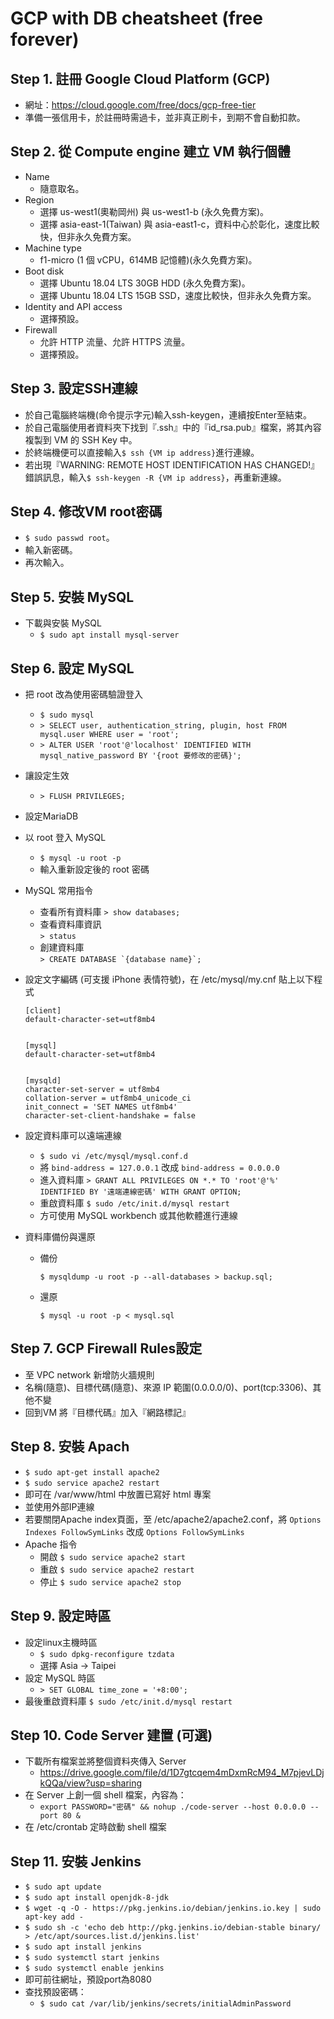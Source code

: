 # GCP with DB cheatsheet (free forever)

## Step 1. 註冊 Google Cloud Platform (GCP)
  * 網址：https://cloud.google.com/free/docs/gcp-free-tier
  * 準備一張信用卡，於註冊時需過卡，並非真正刷卡，到期不會自動扣款。

## Step 2. 從 Compute engine 建立 VM 執行個體
  * Name
    * 隨意取名。
  * Region
    * 選擇 us-west1(奧勒岡州) 與 us-west1-b (永久免費方案)。
    * 選擇 asia-east-1(Taiwan) 與 asia-east1-c，資料中心於彰化，速度比較快，但非永久免費方案。
  * Machine type
    * f1-micro (1 個 vCPU，614MB 記憶體)(永久免費方案)。
  * Boot disk
    * 選擇 Ubuntu 18.04 LTS 30GB HDD (永久免費方案)。
    * 選擇 Ubuntu 18.04 LTS 15GB SSD，速度比較快，但非永久免費方案。
  * Identity and API access
    * 選擇預設。
  * Firewall
    * 允許 HTTP 流量、允許 HTTPS 流量。
    * 選擇預設。
     
## Step 3. 設定SSH連線
  * 於自己電腦終端機(命令提示字元)輸入ssh-keygen，連續按Enter至結束。
  * 於自己電腦使用者資料夾下找到『.ssh』中的『id_rsa.pub』檔案，將其內容複製到 VM 的 SSH Key 中。
  * 於終端機便可以直接輸入```$ ssh {VM ip address}```進行連線。
  * 若出現『WARNING: REMOTE HOST IDENTIFICATION HAS CHANGED!』錯誤訊息，輸入```$ ssh-keygen -R {VM ip address}```，再重新連線。

## Step 4. 修改VM root密碼
 * ```$ sudo passwd root```。
 * 輸入新密碼。
 * 再次輸入。

## Step 5. 安裝 MySQL
 * 下載與安裝 MySQL
   * ```$ sudo apt install mysql-server```

## Step 6. 設定 MySQL
 * 把 root 改為使用密碼驗證登入
   * ```$ sudo mysql```
   * ```> SELECT user, authentication_string, plugin, host FROM mysql.user WHERE user = 'root';```
   * ```> ALTER USER 'root'@'localhost' IDENTIFIED WITH mysql_native_password BY '{root 要修改的密碼}';```
 * 讓設定生效
   * ```> FLUSH PRIVILEGES;``` 
 * 設定MariaDB
 * 以 root 登入 MySQL
   * ```$ mysql -u root -p```
   * 輸入重新設定後的 root 密碼
 * MySQL 常用指令
   * 查看所有資料庫 
     ```> show databases;```
   * 查看資料庫資訊  
     ```> status``` 
   * 創建資料庫  
     ```> CREATE DATABASE `{database name}`;``` 
 * 設定文字編碼 (可支援 iPhone 表情符號)，在 /etc/mysql/my.cnf 貼上以下程式
   ```
   [client]
   default-character-set=utf8mb4


   [mysql]
   default-character-set=utf8mb4


   [mysqld]
   character-set-server = utf8mb4
   collation-server = utf8mb4_unicode_ci
   init_connect = 'SET NAMES utf8mb4'
   character-set-client-handshake = false
   ```
     
 * 設定資料庫可以遠端連線
   * ```$ sudo vi /etc/mysql/mysql.conf.d```
   * 將 ```bind-address = 127.0.0.1``` 改成 ```bind-address = 0.0.0.0```
   * 進入資料庫 ```> GRANT ALL PRIVILEGES ON *.* TO 'root'@'%' IDENTIFIED BY '遠端連線密碼' WITH GRANT OPTION;```
   * 重啟資料庫 ```$ sudo /etc/init.d/mysql restart ```
   * 方可使用 MySQL workbench 或其他軟體進行連線
   
 * 資料庫備份與還原
   * 備份 
     
     ```$ mysqldump -u root -p --all-databases > backup.sql;``` 
     
   * 還原 
   
     ```$ mysql -u root -p < mysql.sql``` 
     
 
## Step 7. GCP Firewall Rules設定
  * 至 VPC network 新增防火牆規則
  * 名稱(隨意)、目標代碼(隨意)、來源 IP 範圍(0.0.0.0/0)、port(tcp:3306)、其他不變
  * 回到VM 將『目標代碼』加入『網路標記』
  

## Step 8. 安裝 Apach
  * ```$ sudo apt-get install apache2```
  * ```$ sudo service apache2 restart```
  * 即可在 /var/www/html 中放置已寫好 html 專案
  * 並使用外部IP連線
  * 若要關閉Apache index頁面，至 /etc/apache2/apache2.conf，將 ```Options Indexes FollowSymLinks``` 改成 ```Options FollowSymLinks```
  * Apache 指令
    * 開啟 ```$ sudo service apache2 start```
    * 重啟 ```$ sudo service apache2 restart```
    * 停止 ```$ sudo service apache2 stop```


## Step 9. 設定時區
  * 設定linux主機時區
    * ```$ sudo dpkg-reconfigure tzdata```
    * 選擇 Asia -> Taipei
  * 設定 MySQL 時區
    * ```> SET GLOBAL time_zone = '+8:00';```
  * 最後重啟資料庫 ```$ sudo /etc/init.d/mysql restart ```


## Step 10. Code Server 建置 (可選)
  * 下載所有檔案並將整個資料夾傳入 Server
    * https://drive.google.com/file/d/1D7gtcqem4mDxmRcM94_M7pjevLDjkQQa/view?usp=sharing
  * 在 Server 上創一個 shell 檔案，內容為：
    * ```export PASSWORD="密碼" && nohup ./code-server --host 0.0.0.0 --port 80 &```
  * 在 /etc/crontab 定時啟動 shell 檔案
 
 
 ## Step 11. 安裝 Jenkins
  * ```$ sudo apt update```
  * ```$ sudo apt install openjdk-8-jdk```
  * ```$ wget -q -O - https://pkg.jenkins.io/debian/jenkins.io.key | sudo apt-key add -```
  * ```$ sudo sh -c 'echo deb http://pkg.jenkins.io/debian-stable binary/ > /etc/apt/sources.list.d/jenkins.list'```
  * ```$ sudo apt install jenkins```
  * ```$ sudo systemctl start jenkins```
  * ```$ sudo systemctl enable jenkins```
  * 即可前往網址，預設port為8080
  * 查找預設密碼：
    * ```$ sudo cat /var/lib/jenkins/secrets/initialAdminPassword```
